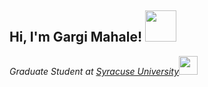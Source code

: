 <h2> Hi, I'm Gargi Mahale! <img src="https://media.giphy.com/media/VgCDAzcKvsR6OM0uWg/giphy.gif" width="50"></h2>

<p><em>Graduate Student at <a href="https://www.syracuse.edu/">Syracuse University</a><img src="https://media.giphy.com/media/fYSnHlufseco8Fh93Z/giphy.gif" width="30"></em></p>

